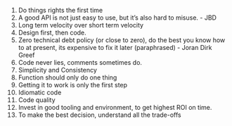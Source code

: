 1. Do things rights the first time
2. A good API is not just easy to use, but it’s also hard to misuse. - JBD
3. Long term velocity over short term velocity
4. Design first, then code.
5. Zero technical debt policy (or close to zero), do the best you know how to at present, its expensive to fix it later (paraphrased) - Joran Dirk Greef
6. Code never lies, comments sometimes do.
7. Simplicity and Consistency
8. Function should only do one thing
9. Getting it to work is only the first step
10. Idiomatic code
11. Code quality
12. Invest in good tooling and environment, to get highest ROI on time.
13. To make the best decision, understand all the trade-offs